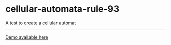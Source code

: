 # cellular-automata-rule-93
A test to create a cellular automat

---

[Demo available here](https://rovichmaharjan.github.io/cellular-automata-rule-126/)
